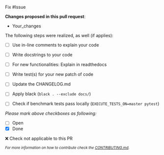 Fix #Issue

**Changes proposed in this pull request**:
- Your_changes

The following steps were realized, as well (if applies):
- [ ] Use in-line comments to explain your code
- [ ] Write docstrings to your code
- [ ] For new functionalities: Explain in readthedocs
- [ ] Write test(s) for your new patch of code
- [ ] Update the CHANGELOG.md
- [ ] Apply black (`black . --exclude docs/`)
- [ ] Check if benchmark tests pass locally (`EXECUTE_TESTS_ON=master pytest`)


*Please mark above checkboxes as following:*
- [ ] Open
- [x] Done

:x: Check not applicable to this PR

<sub>*For more information on how to contribute check the [CONTRIBUTING.md](https://github.com/rl-institut/mvs_eland/blob/dev/CONTRIBUTING.md).*<sub>
